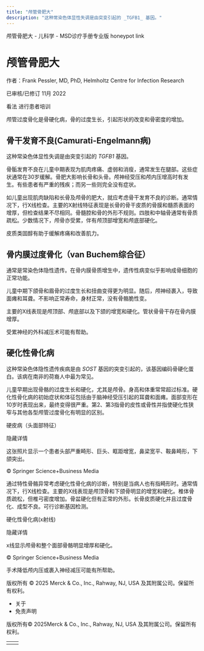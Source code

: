 ```yaml
---
title: "颅管骨肥大"
description: "这种常染色体显性失调是由突变引起的 _TGFB1_ 基因。"
---
```


﻿颅管骨肥大 \- 儿科学 \- MSD诊疗手册专业版 honeypot link

# 颅管骨肥大

作者：Frank Pessler, MD, PhD, Helmholtz Centre for Infection Research

已审核/已修订 11月 2022

看法 进行患者培训

颅管过度骨化是骨硬化病，骨的过度生长，引起形状的改变和骨密度的增加。

## 骨干发育不良(Camurati-Engelmann病)

这种常染色体显性失调是由突变引起的 _TGFB1_ 基因。

骨骺发育不良在儿童中期表现为肌肉疼痛、虚弱和消瘦，通常发生在腿部。这些症状通常在30岁缓解。骨肥大影响长骨和头骨。颅神经受压和颅内压增高时有发生。有些患者有严重的残疾；而另一些则完全没有症状。

如儿童出现肌肉缺陷和长骨及颅骨的肥大，就应考虑骨干发育不良的诊断。通常情况下，行X线检查。主要的X射线特征表现是长骨的骨干皮质的骨膜和髓质表面的增厚，但检查结果不尽相同。骨髓腔和骨的外形不规则。四肢和中轴骨通常有骨质疏松。少数情况下，颅骨亦受累，伴有颅顶部增宽和颅底部硬化。

皮质类固醇有助于缓解疼痛和改善肌力。

## 骨内膜过度骨化（van Buchem综合征）

通常是常染色体隐性遗传。在骨内膜骨质增生中，遗传性病变似乎影响成骨细胞的正常功能。

儿童中期下颌骨和眉骨的过度生长和扭曲变得更为明显。随后，颅神经裹入，导致面瘫和耳聋。不影响正常寿命，身材正常，没有骨骼脆性变。

主要的X线表现是颅顶部、颅底部以及下颌的增宽和硬化。管状骨骨干存在骨内膜增厚。

受累神经的外科减压术可能有帮助。

## 硬化性骨化病

这种常染色体隐性遗传疾病是由 _SOST_ 基因的突变引起的，该基因编码骨硬化蛋白。该病在南非的荷裔人中最为常见。

儿童早期出现骨骼的过度生长和硬化，尤其是颅骨。身高和体重常常超过标准。硬化性骨化病的初始症状和体征包括由于脑神经受压引起的耳聋和面瘫。面部变形在10岁时表现出来，最终变得很严重。第2、第3指骨的皮性或骨性并指使硬化性狭窄与其他各型颅管过度骨化有明显的区别。

硬皮病（头面部特征）



隐藏详情

这张照片显示一个患者头部严重畸形、巨头、眶距增宽，鼻梁宽平、鞍鼻畸形，下颌突出。

© Springer Science+Business Media

通过特性骨骼异常考虑硬化性骨化病的诊断，特别是当病人也有指畸形时。通常情况下，行X线检查。主要的X线表现是颅顶骨和下颌骨明显的增宽和硬化。椎体骨质疏松，但椎弓密度增加。骨盆硬化但有正常的外形。长骨皮质硬化并且过度骨化、成型不良。可行诊断基因检测。

硬化性骨化病(x射线)



隐藏详情

x线显示颅骨和整个面部骨骼明显增厚和硬化。

© Springer Science+Business Media

手术降低颅内压或裹入神经减压可能有所帮助。



版权所有 © 2025
Merck & Co., Inc., Rahway, NJ, USA 及其附属公司。保留所有权利。

- 关于
- 免责声明

版权所有© 2025Merck & Co., Inc., Rahway, NJ, USA 及其附属公司。保留所有权利。

|     |     |
| --- | --- |
|  |  |